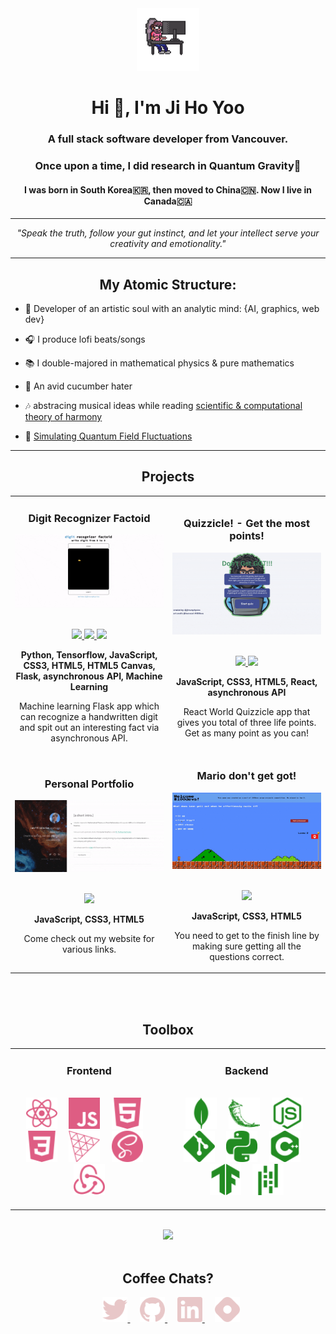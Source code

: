 <div id="header" align="center">
  <img src="https://github.com/jhruvsphysics/readme-assets/blob/main/coding.gif" width="100"/>
</div>
<h1 id="first" align="center">Hi 👋, I'm Ji Ho Yoo</h1>
<h3 id ="second" align="center">A full stack software developer from Vancouver.</h3>
<h3 id ="third" align="center">Once upon a time, I did research in Quantum Gravity🌌</h3>
<h4 align="center">I was born in South Korea🇰🇷, then moved to China🇨🇳. Now I live in Canada🇨🇦</h4>

<hr>

<div id="say" align="center"><i>"Speak the truth, follow your gut instinct, and let your intellect serve your creativity and emotionality."</i></div>

<hr>

<h2 align="center">My Atomic Structure:</h2>

- 👻 Developer of an artistic soul with an analytic mind: {AI, graphics, web dev}

- 🎧 I produce lofi beats/songs

- 📚 I double-majored in mathematical physics & pure mathematics

- 🥒 An avid cucumber hater

- 🎶 abstracing musical ideas while reading <a href="https://arxiv.org/html/1202.4212v2">scientific & computational theory of harmony</a>

- 📝 <a href="https://github.com/jhruvsphysics/readme-assets/blob/main/atomic/Simulating_Quantum_Field_Fluctuations.pdf">Simulating Quantum Field Fluctuations</a>

<hr>

<!-- PROJECTS -->

<h2 align="center">Projects</h2>
<div align="center">
	<table>
		<tr>
			<td width="50%">
				<h3 align="center">Digit Recognizer Factoid</h3>
				<div align="center">  
					<a href='https://digit-recognizer-factoid.herokuapp.com/' target="_blank">
						<img src="https://github.com/jhruvsphysics/readme-assets/blob/main/projects/digit_rocognizer_factoid.gif" alt="digit-recognizer-factoid" height="100%" />
					</a>
					<br>
					<br>
					<p>
						<a href="https://github.com/jhruvsphysics/digit-recognizer-factoid" target="_blank">
							<img src="https://img.shields.io/badge/Repo-lightgrey?style=for-the-badge&logo=github"/>
						</a>  
						<a href="https://digit-recognizer-factoid.herokuapp.com/" target="_blank">
              <img src="https://img.shields.io/badge/Live-lightgrey?style=for-the-badge&color=0892d0"/>
						</a>	
            <a href="https://jihoyoo.hashnode.dev/smooth-brain-digit-recognizer-factoid-machine-learning-from-scratch" target="_blank">
              <img src="https://img.shields.io/badge/Blog-lightgrey?style=for-the-badge&color=228B22"/>
						</a>
					</p>
					<p><strong>Python, Tensorflow, JavaScript, CSS3, HTML5, HTML5 Canvas, Flask, asynchronous API, Machine Learning</strong></p>
          				<p>
						Machine learning Flask app which can recognize a handwritten digit and spit out an interesting fact via asynchronous API.
					</p>
				</div>
			</td>
			<td width="50%">
				<h3 align="center">Quizzicle! - Get the most points!</h3>
				<div align="center" >  
					<a href='https://jihoyoo-trivia-game.netlify.app/' target="_blank">
						<img src="https://github.com/jhruvsphysics/readme-assets/blob/main/projects/quizzicle_dont_get_got.gif" alt="Quizzicle" height="100%" />
					</a>
					<br>
					<br>
					<p>
						<a href="https://github.com/jhruvsphysics/trivia-game" target="_blank">
							<img src="https://img.shields.io/badge/Repo-lightgrey?style=for-the-badge&logo=github"/>
						</a>  
						<a href="https://jihoyoo-trivia-game.netlify.app/" target="_blank">
							<img src="https://img.shields.io/badge/Live-lightgrey?style=for-the-badge&color=0892d0"/>
						</a>	
					</p>
					 <p><strong>JavaScript, CSS3, HTML5, React, asynchronous API</strong></p>
					<p>React World Quizzicle app that gives you total of three life points. Get as many point as you can!</p>
				</div>
        </tr>
	    <tr>
            <td width="50%">
                <h3 align="center">Personal Portfolio</h3>
                <div align="center" >  
                    <a href='https://jihoyoo.netlify.app/' target="_blank">
                        <img src="https://github.com/jhruvsphysics/readme-assets/blob/main/projects/personal_website.gif" height="100%" />
                    </a>
                    <br>
                    <br>
                    <p>
                        <a href="https://jihoyoo.netlify.app/" target="_blank">
                            <img src="https://img.shields.io/badge/Live-lightgrey?style=for-the-badge&color=0892d0"/>
                        </a>	
                    </p>
                    <p><strong>JavaScript, CSS3, HTML5</strong></p>
		    <p>Come check out my website for various links.</p>
                </div>
            </td>
            <td width="50%">
                <h3 align="center">Mario don't get got!</h3>
                <div align="center">  
                    <a href='https://jihoyoo-mario-run-dont-get-got.netlify.app/' target="_blank">
                        <img src="https://github.com/jhruvsphysics/readme-assets/blob/main/projects/mario_dont_get_got.gif" alt="Calculator" height="100%" />
                    </a>
                    <br>
                    <br>
                    <p>
                        <a href="https://jihoyoo-mario-run-dont-get-got.netlify.app/" target="_blank">
                            <img src="https://img.shields.io/badge/Live-lightgrey?style=for-the-badge&color=0892d0"/>
                        </a>	
                    </p>
                    <p><strong>JavaScript, CSS3, HTML5</strong></p>
		    <p>You need to get to the finish line by making sure getting all the questions correct.</p>
                </div>	
            </td>
        </tr>
	</table>
</div>
<br />
<br />

<!-- TECHS -->

<h2 align="center">Toolbox</h2>

<div align="center">
    <table>
        <tr>
            <td valign="top" width="50%">
                <h3 align="center" color="black">Frontend</h2>
                <br>
                    <div align="center" >  
			<img src="https://github.com/jhruvsphysics/readme-assets/blob/main/toolbox/react_2.svg" alt="React" height="50" />
                            &nbsp&nbsp&nbsp
                        <img src="https://github.com/jhruvsphysics/readme-assets/blob/main/toolbox/javascript_2.svg" alt="JavaScript" height="50" />
                            &nbsp&nbsp&nbsp
                        <img src="https://github.com/jhruvsphysics/readme-assets/blob/main/toolbox/html5_2.svg" alt="HTML5" height="50" />
                            &nbsp&nbsp&nbsp
			<img src="https://github.com/jhruvsphysics/readme-assets/blob/main/toolbox/css3_2.svg" alt="CSS3" height="50" />
                            &nbsp&nbsp&nbsp
                        <img src="https://github.com/jhruvsphysics/readme-assets/blob/main/toolbox/threejs.svg" alt="Three.js" height="50" />  
			    &nbsp&nbsp&nbsp
                        <img src="https://github.com/jhruvsphysics/readme-assets/blob/main/toolbox/sass.svg" alt="Sass.js" height="50" /> 
			    &nbsp&nbsp&nbsp
                        <img src="https://github.com/jhruvsphysics/readme-assets/blob/main/toolbox/redux.svg" alt="Redux.js" height="50" /> 
                    </div>
            </td>
            <td valign="top" width="50%">
                <h3 align="center" color="#228B22">Backend</h2>
                <br>
                <div align="center">
                    &nbsp
                    <img  src="https://github.com/jhruvsphysics/readme-assets/blob/main/toolbox/mongodb.svg" alt="MongoDB" height="50" />  
			&nbsp&nbsp&nbsp
                    <img  src="https://github.com/jhruvsphysics/readme-assets/blob/main/toolbox/flask.svg" alt="Flask" height="50" />
                    &nbsp&nbsp&nbsp
                    <img  src="https://github.com/jhruvsphysics/readme-assets/blob/main/toolbox/nodejs.svg" alt="Node.js" height="50" /> 
                    &nbsp&nbsp&nbsp
                    <img  src="https://github.com/jhruvsphysics/readme-assets/blob/main/toolbox/git.svg" alt="Git" height="50" />  
                    &nbsp&nbsp&nbsp
                    <img  src="https://github.com/jhruvsphysics/readme-assets/blob/main/toolbox/python.svg" alt="Python" height="50" /> 
                    &nbsp&nbsp&nbsp
                    <img  src="https://github.com/jhruvsphysics/readme-assets/blob/main/toolbox/cpp.svg" alt="C++" height="50" />
			&nbsp&nbsp&nbsp
                    <img  src="https://github.com/jhruvsphysics/readme-assets/blob/main/toolbox/tensorflow.svg" alt="Tensorflow" height="50" />
			&nbsp&nbsp&nbsp
                    <img  src="https://github.com/jhruvsphysics/readme-assets/blob/main/toolbox/pandas.svg" alt="pandas" height="50" />
                    <br>
                    <br>	
                </div>
            </td>
        </tr>
	</table>
</div>

<br>
<!-- STATS -->
<div align="center" margin="100px 0 0 0">
	<img src="https://github-readme-stats.vercel.app/api/top-langs/?username=jhruvsphysics&layout=compact&theme=dracula&hide_border=true">
</div>
<br>

<!-- SOCIALS -->

<h2 align="center">Coffee Chats?</h2>
<p align="center">
	<a href="https://twitter.com/jhruvsphysics" target="_blank">
		<img
			src="https://github.com/jhruvsphysics/readme-assets/blob/main/socials/twitter.svg"
			width="40px"
			style="padding-left: 10px"
		/>
	</a>
	&nbsp&nbsp&nbsp
	<a href="https://github.com/jhruvsphysics" target="_blank">
		<img
			src="https://github.com/jhruvsphysics/readme-assets/blob/main/socials/github.svg"
			width="40px"
		/>
	</a>
	&nbsp&nbsp&nbsp
	<a href="https://www.linkedin.com/in/ji-ho-yoo-45b236a8/" target="_blank">
		<img
			src="https://github.com/jhruvsphysics/readme-assets/blob/main/socials/linkedin.svg"
			width="40px"
		/>
	</a>
	&nbsp&nbsp&nbsp
	<a href="https://jihoyoo.hashnode.dev/" target="_blank">
		<img
			src="https://github.com/jhruvsphysics/readme-assets/blob/main/socials/hashnode.svg"
			width="40px"
		/>
	</a>
</p>
